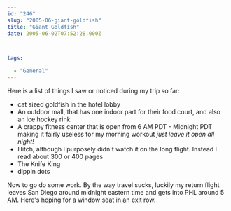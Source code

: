 ```yaml
---
id: "246"
slug: "2005-06-giant-goldfish"
title: "Giant Goldfish"
date: 2005-06-02T07:52:28.000Z



tags:

  - "General"
---
```

<div class="sqs-html-content">
  <p>Here is a list of things I saw or noticed during my trip so far:
<ul>
<li>cat sized goldfish in the hotel lobby</li>
<li>An outdoor mall, that has one indoor part for their food court, and also an ice hockey rink</li>
<li>A crappy fitness center that is open from 6 AM PDT - Midnight PDT making it fairly useless for my morning workout <em>just leave it open all night!</em></li>
<li>Hitch, although I purposely didn't watch it on the long flight.  Instead I read about 300 or 400 pages</li>
<li>The Knife King</li>
<li>dippin dots</li>
</ul>
<p>Now to go do some work.  By the way travel sucks, luckily my return flight leaves San Diego around midnight eastern time and gets into PHL around 5 AM.  Here's hoping for a window seat in an exit row.</p>
</div>
